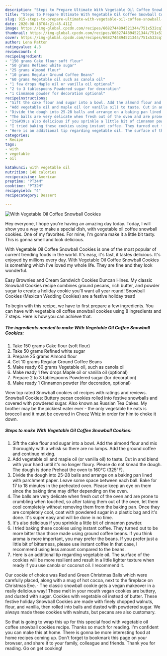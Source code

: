 ```yaml
---
description: "Steps to Prepare Ultimate With Vegetable Oil Coffee Snowball Cookies"
title: "Steps to Prepare Ultimate With Vegetable Oil Coffee Snowball Cookies"
slug: 915-steps-to-prepare-ultimate-with-vegetable-oil-coffee-snowball-cookies
date: 2020-08-18T04:21:45.411Z
image: https://img-global.cpcdn.com/recipes/6682744894521344/751x532cq70/with-vegetable-oil-coffee-snowball-cookies-recipe-main-photo.jpg
thumbnail: https://img-global.cpcdn.com/recipes/6682744894521344/751x532cq70/with-vegetable-oil-coffee-snowball-cookies-recipe-main-photo.jpg
cover: https://img-global.cpcdn.com/recipes/6682744894521344/751x532cq70/with-vegetable-oil-coffee-snowball-cookies-recipe-main-photo.jpg
author: Lena Patton
ratingvalue: 4.3
reviewcount: 4
recipeingredient:
- "150 grams Cake flour soft flour"
- "50 grams Refined white sugar"
- "25 grams Almond flour"
- "10 grams Regular Ground Coffee Beans"
- "60 grams Vegetable oil such as canola oil"
- "1 few drops Maple oil or vanilla oil optional"
- "2 to 3 tablespoons Powdered sugar for decoration"
- "1 Cinnamon powder for decoration optional"
recipeinstructions:
- "Sift the cake flour and sugar into a bowl. Add the almond flour and mix thoroughly with a whisk so there are no lumps. Add the ground coffee and continue mixing."
- "Add vegetable oil and maple oil (or vanilla oil) to taste. Cut in and blend with your hand until it&#39;s no longer floury. Please do not knead the dough. The dough is done Preheat the oven to 160℃ (325℉)."
- "Divide the dough into 25-28 balls and arrange on a baking pan lined with parchment paper. Leave some space between each ball. Bake for 17 to 18 minutes in the preheated oven. Please keep an eye on them since the baking time may differ depending on the oven."
- "The balls are very delicate when fresh out of the oven and are prone to crumbling when touched, so after taking them out of the oven, let them cool completely without removing them from the baking pan. Once they are completely cool, coat with powdered sugar in a plastic bag and it&#39;s done. It&#39;s super easy and will be done in no time."
- "It&#39;s also delicious if you sprinkle a little bit of cinnamon powder."
- "I tried baking these cookies using instant coffee. They turned out to be more bitter than those made using ground coffee beans. If you think aroma is more important, you may prefer the beans. If you prefer just a little bit of bitterness, please use instant coffee In that case, I recommend using less amount compared to the beans."
- "Here is an additional tip regarding vegetable oil. The surface of the cookies will be more resilient and result in a little lighter texture when ready if you use canola or coconut oil. I recommend it."
categories:
- Recipe
tags:
- with
- vegetable
- oil

katakunci: with vegetable oil 
nutrition: 148 calories
recipecuisine: American
preptime: "PT34M"
cooktime: "PT32M"
recipeyield: "4"
recipecategory: Dessert

---
```



![With Vegetable Oil Coffee Snowball Cookies](https://img-global.cpcdn.com/recipes/6682744894521344/751x532cq70/with-vegetable-oil-coffee-snowball-cookies-recipe-main-photo.jpg)

Hey everyone, I hope you're having an amazing day today. Today, I will show you a way to make a special dish, with vegetable oil coffee snowball cookies. One of my favorites. For mine, I'm gonna make it a little bit tasty. This is gonna smell and look delicious.

With Vegetable Oil Coffee Snowball Cookies is one of the most popular of current trending foods in the world. It's easy, it's fast, it tastes delicious. It's enjoyed by millions every day. With Vegetable Oil Coffee Snowball Cookies is something which I've loved my whole life. They are fine and they look wonderful.

Easy Brownies and Cream Sandwich Cookies Duncan Hines. My classic Snowball Cookies recipe combines ground pecans, rich butter, and powder sugar to create a holiday cookie you&#39;ll want all year round! Snowball Cookies (Mexican Wedding Cookies) are a festive holiday treat!


To begin with this recipe, we have to first prepare a few ingredients. You can have with vegetable oil coffee snowball cookies using 8 ingredients and 7 steps. Here is how you can achieve that.

<!--inarticleads1-->

##### The ingredients needed to make With Vegetable Oil Coffee Snowball Cookies:

1. Take 150 grams Cake flour (soft flour)
1. Take 50 grams Refined white sugar
1. Prepare 25 grams Almond flour
1. Get 10 grams Regular Ground Coffee Beans
1. Make ready 60 grams Vegetable oil, such as canola oil
1. Make ready 1 few drops Maple oil or vanilla oil (optional)
1. Prepare 2 to 3 tablespoons Powdered sugar (for decoration)
1. Make ready 1 Cinnamon powder (for decoration, optional)


View top rated Snowball cookies oil recipes with ratings and reviews. Snowball Cookies: Buttery pecan cookies rolled into festive snowballs and covered with powdered sugar. Also known as Russian Tea Cakes. My brother may be the pickiest eater ever - the only vegetable he eats is broccoli and it must be covered in Cheez Whiz in order for him to choke it down. 

<!--inarticleads2-->

##### Steps to make With Vegetable Oil Coffee Snowball Cookies:

1. Sift the cake flour and sugar into a bowl. Add the almond flour and mix thoroughly with a whisk so there are no lumps. Add the ground coffee and continue mixing.
1. Add vegetable oil and maple oil (or vanilla oil) to taste. Cut in and blend with your hand until it&#39;s no longer floury. Please do not knead the dough. The dough is done Preheat the oven to 160℃ (325℉).
1. Divide the dough into 25-28 balls and arrange on a baking pan lined with parchment paper. Leave some space between each ball. Bake for 17 to 18 minutes in the preheated oven. Please keep an eye on them since the baking time may differ depending on the oven.
1. The balls are very delicate when fresh out of the oven and are prone to crumbling when touched, so after taking them out of the oven, let them cool completely without removing them from the baking pan. Once they are completely cool, coat with powdered sugar in a plastic bag and it&#39;s done. It&#39;s super easy and will be done in no time.
1. It&#39;s also delicious if you sprinkle a little bit of cinnamon powder.
1. I tried baking these cookies using instant coffee. They turned out to be more bitter than those made using ground coffee beans. If you think aroma is more important, you may prefer the beans. If you prefer just a little bit of bitterness, please use instant coffee In that case, I recommend using less amount compared to the beans.
1. Here is an additional tip regarding vegetable oil. The surface of the cookies will be more resilient and result in a little lighter texture when ready if you use canola or coconut oil. I recommend it.


Our cookie of choice was Red and Green Christmas Balls which were carefully placed, along with a mug of hot cocoa, next to the fireplace on Christmas Eve. · The classic snowball cookie gets a vegan makeover in a really delicious way! These melt in your mouth vegan cookies are buttery, and dusted with sugar. Cookies with vegetable oil instead of butter. These festive holiday Snowball Cookies are made with finely chopped walnuts, flour, and vanilla, then rolled into balls and dusted with powdered sugar. We always made these cookies with walnuts, but pecans are also customary. 

So that is going to wrap this up for this special food with vegetable oil coffee snowball cookies recipe. Thanks so much for reading. I'm confident you can make this at home. There is gonna be more interesting food at home recipes coming up. Don't forget to bookmark this page on your browser, and share it to your family, colleague and friends. Thank you for reading. Go on get cooking!
